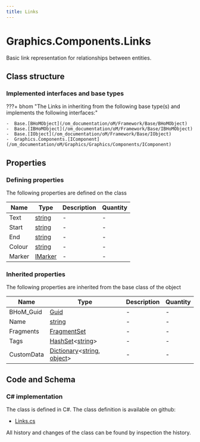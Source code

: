 ```yaml
---
title: Links
---
```


# Graphics.Components.Links

Basic link representation for relationships between entities.

## Class structure

### Implemented interfaces and base types

???+ bhom "The Links in inheriting from the following base type(s) and implements the following interfaces:"

    -  Base.[BHoMObject](/om_documentation/oM/Framework/Base/BHoMObject)
    -  Base.[IBHoMObject](/om_documentation/oM/Framework/Base/IBHoMObject)
    -  Base.[IObject](/om_documentation/oM/Framework/Base/IObject)
    -  Graphics.Components.[IComponent](/om_documentation/oM/Graphics/Graphics/Components/IComponent)


## Properties



### Defining properties

The following properties are defined on the class

| Name             | Type             | Description      | Quantity         |
|------------------|------------------|------------------|------------------|
| Text | [string](https://learn.microsoft.com/en-us/dotnet/api/System.String?view=netstandard-2.0) | - | - |
| Start | [string](https://learn.microsoft.com/en-us/dotnet/api/System.String?view=netstandard-2.0) | - | - |
| End | [string](https://learn.microsoft.com/en-us/dotnet/api/System.String?view=netstandard-2.0) | - | - |
| Colour | [string](https://learn.microsoft.com/en-us/dotnet/api/System.String?view=netstandard-2.0) | - | - |
| Marker | [IMarker](/om_documentation/oM/Graphics/Graphics/Components/IMarker) | - | - |


### Inherited properties
The following properties are inherited from the base class of the object

| Name             | Type             | Description      | Quantity         |
|------------------|------------------|------------------|------------------|
| BHoM_Guid | [Guid](https://learn.microsoft.com/en-us/dotnet/api/System.Guid?view=netstandard-2.0) | - | - |
| Name | [string](https://learn.microsoft.com/en-us/dotnet/api/System.String?view=netstandard-2.0) | - | - |
| Fragments | [FragmentSet](/om_documentation/oM/Framework/Base/FragmentSet) | - | - |
| Tags | [HashSet](https://learn.microsoft.com/en-us/dotnet/api/System.Collections.Generic.HashSet-1?view=netstandard-2.0)&lt;[string](https://learn.microsoft.com/en-us/dotnet/api/System.String?view=netstandard-2.0)&gt; | - | - |
| CustomData | [Dictionary](https://learn.microsoft.com/en-us/dotnet/api/System.Collections.Generic.Dictionary-2?view=netstandard-2.0)&lt;[string](https://learn.microsoft.com/en-us/dotnet/api/System.String?view=netstandard-2.0), [object](https://learn.microsoft.com/en-us/dotnet/api/System.Object?view=netstandard-2.0)&gt; | - | - |


## Code and Schema

### C# implementation

The class is defined in C#. The class definition is available on github:

- [Links.cs](https://github.com/BHoM/BHoM/blob/develop/Graphics_oM/Components\Links.cs)

All history and changes of the class can be found by inspection the history.
